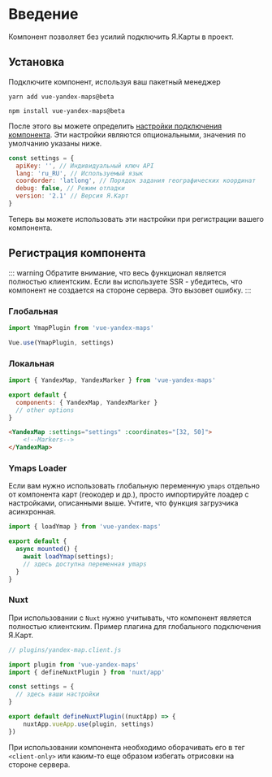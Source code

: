 # Введение

Компонент позволяет без усилий подключить Я.Карты в проект.
## Установка

Подключите компонент, используя ваш пакетный менеджер

<CodeGroup>
  <CodeGroupItem title="YARN">

```bash:no-line-numbers
yarn add vue-yandex-maps@beta
```

  </CodeGroupItem>

  <CodeGroupItem title="NPM">

```bash:no-line-numbers
npm install vue-yandex-maps@beta
```

  </CodeGroupItem>
</CodeGroup>

После этого вы можете определить [настройки подключения компонента](https://yandex.ru/dev/maps/jsapi/doc/2.1/dg/concepts/load.html#load__param). Эти настройки являются опциональными, значения по умолчанию указаны ниже.

```js
const settings = {
  apiKey: '', // Индивидуальный ключ API
  lang: 'ru_RU', // Используемый язык
  coordorder: 'latlong', // Порядок задания географических координат
  debug: false, // Режим отладки
  version: '2.1' // Версия Я.Карт
}
```

Теперь вы можете использовать эти настройки при регистрации вашего компонента.

## Регистрация компонента

::: warning
Обратите внимание, что весь функционал является полностью клиентским. Если вы используете SSR - убедитесь, что компонент не создается на стороне сервера. Это вызовет ошибку.
:::

### Глобальная

```js
import YmapPlugin from 'vue-yandex-maps'

Vue.use(YmapPlugin, settings)
```

### Локальная

```js
import { YandexMap, YandexMarker } from 'vue-yandex-maps'

export default {
  components: { YandexMap, YandexMarker }
  // other options
}

```
```html
<YandexMap :settings="settings" :coordinates="[32, 50]">
    <!--Markers-->
</YandexMap>
```

### Ymaps Loader

Если вам нужно использовать глобальную переменную `ymaps` отдельно от компонента карт (геокодер и др.), просто импортируйте лоадер с настройками, описанными выше. Учтите, что функция загрузчика асинхронная.

```js
import { loadYmap } from 'vue-yandex-maps'

export default {
  async mounted() {
    await loadYmap(settings);
    // здесь доступна переменная ymaps
  }
}
```

### Nuxt

При использовании с `Nuxt` нужно учитывать, что компонент является полностью клиентским. Пример плагина для глобального подключения Я.Карт.

```js
// plugins/yandex-map.client.js

import plugin from 'vue-yandex-maps'
import { defineNuxtPlugin } from 'nuxt/app'

const settings = {
  // здесь ваши настройки
}

export default defineNuxtPlugin((nuxtApp) => {
    nuxtApp.vueApp.use(plugin, settings)
})
```
При использовании компонента необходимо оборачивать его в тег `<client-only>` или каким-то еще образом избегать отрисовки на стороне сервера.
